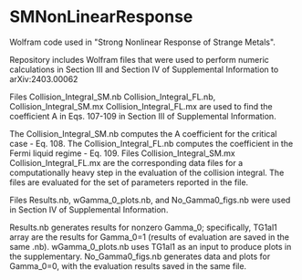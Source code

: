 # SMNonLinearResponse
Wolfram code used in "Strong Nonlinear Response of Strange Metals".

Repository includes Wolfram files that were used to perform numeric calculations in Section III and Section IV of Supplemental Information to arXiv:2403.00062

Files Collision_Integral_SM.nb Collision_Integral_FL.nb, Collision_Integral_SM.mx Collision_Integral_FL.mx are used to find the coefficient A in Eqs. 107-109 in Section III of Supplemental Information.

The Collision_Integral_SM.nb computes the A coefficient for the critical case - Eq. 108. The Collision_Integral_FL.nb computes the coefficient in the Fermi liquid regime - Eq. 109. Files Collision_Integral_SM.mx Collision_Integral_FL.mx are the corresponding data files for a computationally heavy step in the evaluation of the collision integral. The files are evaluated for the set of parameters reported in the file.

Files Results.nb, wGamma_0_plots.nb, and No_Gamma0_figs.nb were used in Section IV of Supplemental Information.

Results.nb generates results for nonzero Gamma_0; specifically, TG1al1 array are the results for Gamma_0=1 (results of evaluation are saved in the same .nb). wGamma_0_plots.nb uses TG1al1 as an input to produce plots in the supplementary. No_Gamma0_figs.nb generates data and plots for Gamma_0=0, with the evaluation results saved in the same file.
